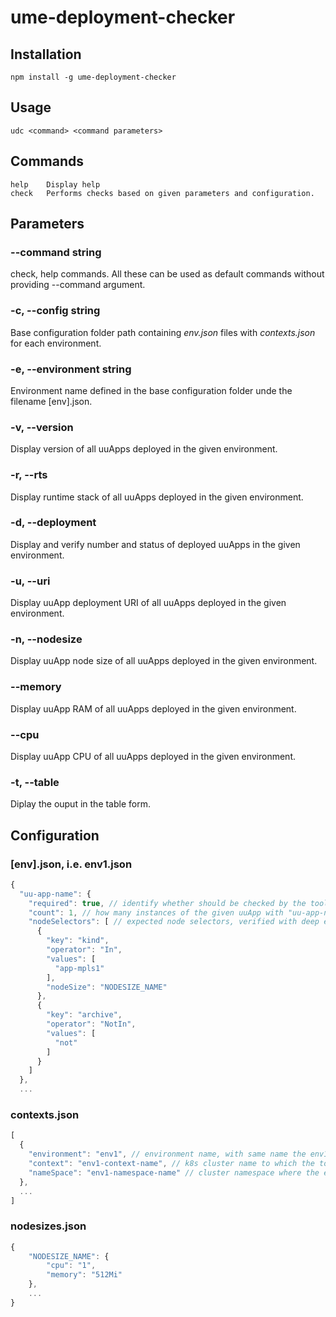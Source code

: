 # ume-deployment-checker

## Installation
```
npm install -g ume-deployment-checker
```

## Usage
```
udc <command> <command parameters>
```

## Commands
```
help    Display help
check   Performs checks based on given parameters and configuration.
```

## Parameters

### --command string           
check, help commands. All these can be used as default commands without providing --command argument.

### -c, --config string        
Base configuration folder path containing *env.json* files with *contexts.json* for each environment.

### -e, --environment string   
Environment name defined in the base configuration folder unde the filename [env].json.

### -v, --version              
Display version of all uuApps deployed in the given environment.

### -r, --rts                  
Display runtime stack of all uuApps deployed in the given environment.

### -d, --deployment           
Display and verify number and status of deployed uuApps in the given environment.

### -u, --uri                  
Display uuApp deployment URI of all uuApps deployed in the given environment.

### -n, --nodesize             
Display uuApp node size of all uuApps deployed in the given environment.

### --memory                   
Display uuApp RAM of all uuApps deployed in the given environment.

### --cpu                      
Display uuApp CPU of all uuApps deployed in the given environment.


### -t, --table               
Diplay the ouput in the table form.

## Configuration

### [env].json, i.e. env1.json
```js
{
  "uu-app-name": {
    "required": true, // identify whether should be checked by the tool at all
    "count": 1, // how many instances of the given uuApp with "uu-app-name" expected 
    "nodeSelectors": [ // expected node selectors, verified with deep equality
      {
        "key": "kind",
        "operator": "In",
        "values": [
          "app-mpls1"
        ],
        "nodeSize": "NODESIZE_NAME"  
      },
      {
        "key": "archive",
        "operator": "NotIn",
        "values": [
          "not"
        ]
      }
    ]
  },
  ...
```

### contexts.json
```js
[
  {
    "environment": "env1", // environment name, with same name the env1.json file must exist in the same folder
    "context": "env1-context-name", // k8s cluster name to which the tool will switch context via kubectl
    "nameSpace": "env1-namespace-name" // cluster namespace where the environment lives
  },
  ...
]
```

### nodesizes.json
```js
{
    "NODESIZE_NAME": {
        "cpu": "1",
        "memory": "512Mi"
    },
    ...
}
```